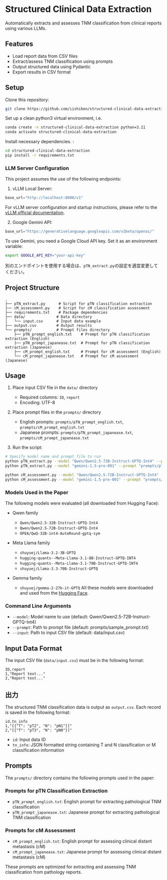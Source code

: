 # Structured Clinical Data Extraction

Automatically extracts and assesses TNM classification from clinical reports using various LLMs.

## Features

- Load report data from CSV files
- Extract/assess TNM classification using prompts
- Output structured data using Pydantic
- Export results in CSV format

## Setup

Clone this repository:
```bash
git clone https://github.com/iishiken/structured-clinical-data-extraction
```
Set up a clean python3 virtual environment, i.e.
```bash
conda create -n structured-clinical-data-extraction python=3.11
conda activate structured-clinical-data-extraction
```

Install necessary dependencies. :
```bash
cd structured-clinical-data-extraction 
pip install -r requirements.txt
```

### LLM Server Configuration

This project assumes the use of the following endpoints:

1. vLLM Local Server:
```python
base_url="http://localhost:8000/v1"
```
For vLLM server configuration and startup instructions, please refer to the [vLLM official documentation](https://docs.vllm.ai/).

2. Google Gemini API:
```python
base_url="https://generativelanguage.googleapis.com/v1beta/openai/"
```
To use Gemini, you need a Google Cloud API key. Set it as an environment variable:
```bash
export GOOGLE_API_KEY="your-api-key"
```


別のエンドポイントを使用する場合は、`pTN_extract.py`の設定を適宜変更してください。

## Project Structure

```
.
├── pTN_extract.py      # Script for pTN classification extraction
├── cM_assessment.py    # Script for cM classification assessment
├── requirements.txt    # Package dependencies
├── data/              # Data directory
│   └── input.csv      # Input data example
├── output.csv         # Output results
└── prompts/           # Prompt files directory
    ├── pTN_prompt_english.txt    # Prompt for pTN classification extraction (English)
    ├── pTN_prompt_japanease.txt  # Prompt for pTN classification extraction (Japanese)
    ├── cM_prompt_english.txt     # Prompt for cM assessment (English)
    └── cM_prompt_japanease.txt   # Prompt for cM assessment (Japanese)
```

## Usage

1. Place input CSV file in the `data/` directory
   - Required columns: `ID`, `report`
   - Encoding: UTF-8

2. Place prompt files in the `prompts/` directory
   - English prompts: `prompts/pTN_prompt_english.txt`, `prompts/cM_prompt_english.txt`
   - Japanese prompts: `prompts/pTN_prompt_japanease.txt`, `prompts/cM_prompt_japanease.txt`

3. Run the script:
```bash
# Specify model name and prompt file to run
python pTN_extract.py --model "Qwen/Qwen2.5-72B-Instruct-GPTQ-Int4" --prompt "prompts/pTN_prompt_english.txt"
python pTN_extract.py --model "gemini-1.5-pro-001" --prompt "prompts/pTN_prompt_english.txt"

python cM_assessment.py --model "Qwen/Qwen2.5-72B-Instruct-GPTQ-Int4" --prompt "prompts/cM_prompt_english.txt"
python cM_assessment.py --model "gemini-1.5-pro-001" --prompt "prompts/cM_prompt_english.txt"

```

### Models Used in the Paper

The following models were evaluated (all downloaded from Hugging Face):

- Qwen family
  - `Qwen/Qwen2.5-32B-Instruct-GPTQ-Int4`
  - `Qwen/Qwen2.5-72B-Instruct-GPTQ-Int4`
  - `OPEA/QwQ-32B-int4-AutoRound-gptq-sym`

- Meta Llama family
  - `shuyuej/Llama-3.2-3B-GPTQ`
  - `hugging-quants--Meta-Llama-3.1-8B-Instruct-GPTQ-INT4`
  - `hugging-quants--Meta-Llama-3.1-70B-Instruct-GPTQ-INT4`
  - `shuyuej/Llama-3.3-70B-Instruct-GPTQ`

- Gemma family
  - `shuyuej/gemma-2-27b-it-GPTQ`
All these models were downloaded and used from the [Hugging Face](https://huggingface.co/).

### Command Line Arguments

- `--model`: Model name to use (default: Qwen/Qwen2.5-72B-Instruct-GPTQ-Int4)
- `--prompt`: Path to prompt file (default: prompts/sample_prompt.txt)
- `--input`: Path to input CSV file (default: data/input.csv)

## Input Data Format

The input CSV file (`data/input.csv`) must be in the following format:

```csv
ID,report
1,"Report text..."
2,"Report text..."
```

## 出力

The structured TNM classification data is output as `output.csv`. Each record is saved in the following format:

```csv
id,tn_info
1,"[{"T": "pT2", "N": "pN1"}]"
2,"[{"T": "pT3", "N": "pN0"}]"
```

- `id`: Input data ID
- `tn_info`: JSON formatted string containing T and N classification or M classification information

## Prompts

The `prompts/` directory contains the following prompts used in the paper:

### Prompts for pTN Classification Extraction
- `pTN_prompt_english.txt`: English prompt for extracting pathological TNM classification
- `pTN_prompt_japanease.txt`: Japanese prompt for extracting pathological TNM classification

### Prompts for cM Assessment
- `cM_prompt_english.txt`: English prompt for assessing clinical distant metastasis (cM)
- `cM_prompt_japanease.txt`: Japanese prompt for assessing clinical distant metastasis (cM)

These prompts are optimized for extracting and assessing TNM classification from pathology reports.
